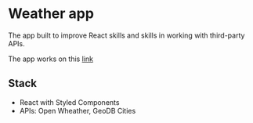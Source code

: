 # Weather app
The app built to improve React skills and skills in working with third-party APIs.

The app works  on this [link](weather-app-8nfe.onrender.com)

## Stack
- React with Styled Components
- APIs: Open Wheather, GeoDB Cities
